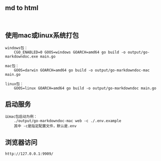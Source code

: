 
## md to html
```


```

## 使用mac或linux系统打包
```
windows包：
    CGO_ENABLED=0 GOOS=windows GOARCH=amd64 go build -o output/go-markdowndoc.exe main.go  

mac包：
    GOOS=darwin GOARCH=amd64 go build -o output/go-markdowndoc-mac main.go

linux包：
    GOOS=linux GOARCH=amd64 go build -o output/go-markdowndoc main.go

```

## 启动服务
```
以mac包启动为例：
    ./output/go-markdowndoc-mac web -c ./.env.example
    其中 -c是指定配置文件，默认是.env

```

## 浏览器访问
```
http://127.0.0.1:9909/

```
